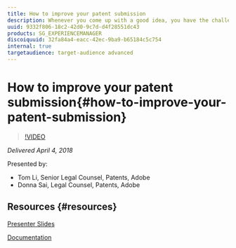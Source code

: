 ```yaml
---
title: How to improve your patent submission
description: Whenever you come up with a good idea, you have the challenge of how to describe it.  You always ask yourself how much you need to put in for a good submission and how detailed it needs to be.  The patent attorneys at the patent team will use this session to present insights on how to write a good invention submission.  They will also provide guidelines as to what information the reviewers at the patent review committee typically look for. 
uuid: 9332f806-18c2-42d0-9c7d-d4f28551dc43
products: SG_EXPERIENCEMANAGER
discoiquuid: 32fa84a4-eacc-42ec-9ba9-b65184c5c754
internal: true
targetaudience: target-audience advanced
---
```


# How to improve your patent submission{#how-to-improve-your-patent-submission}

>[!VIDEO](https://video.tv.adobe.com/v/22087/?quality=9)

*Delivered April 4, 2018*

Presented by:

* Tom Li, Senior Legal Counsel, Patents, Adobe
* Donna Sai, Legal Counsel, Patents, Adobe

## Resources {#resources}

[Presenter Slides](https://wiki.corp.adobe.com/pages/viewpage.action?pageId=745013335&preview=/745013335/1459444142/Granite%20Gems%20-%20Patent%20Training%2004042018.pdf#GraniteGems-knowledgetransferprogram-%5BAdobeInternal%5D-Tableofcontent)

[Documentation](https://inside.corp.adobe.com/intellectual-property/patents.html)
